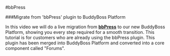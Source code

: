 #bbPress

###Migrate from 'bbPress' plugin to BuddyBoss Platform

In this video we will do a live migration from [**bbPress**](https://bbpress.org/) to our new BuddyBoss Platform, showing you every step required for a smooth transition. This tutorial is for customers who are already using the bbPress plugin. This plugin has been merged into BuddyBoss Platform and converted into a core component called "Forums".